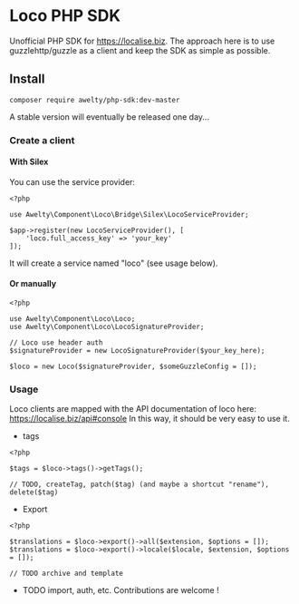 # Loco PHP SDK

Unofficial PHP SDK for https://localise.biz. The approach here is to use guzzlehttp/guzzle as a client and keep the SDK as simple as possible.

## Install

```
composer require awelty/php-sdk:dev-master
```
A stable version will eventually be released one day...

### Create a client

#### With Silex

You can use the service provider: 

```
<?php 

use Awelty\Component\Loco\Bridge\Silex\LocoServiceProvider;

$app->register(new LocoServiceProvider(), [
    'loco.full_access_key' => 'your_key'
]);
```

It will create a service named "loco" (see usage below).

#### Or manually

```
<?php 

use Awelty\Component\Loco\Loco;
use Awelty\Component\Loco\LocoSignatureProvider;

// Loco use header auth
$signatureProvider = new LocoSignatureProvider($your_key_here);

$loco = new Loco($signatureProvider, $someGuzzleConfig = []);
```

### Usage

Loco clients are mapped with the API documentation of loco here: https://localise.biz/api#console
In this way, it should be very easy to use it.

- tags
```
<?php 

$tags = $loco->tags()->getTags();

// TODO, createTag, patch($tag) (and maybe a shortcut "rename"), delete($tag)
```




- Export  
```
<?php 

$translations = $loco->export()->all($extension, $options = []);
$translations = $loco->export()->locale($locale, $extension, $options = []);

// TODO archive and template 

```

- TODO import, auth, etc. Contributions are welcome !
